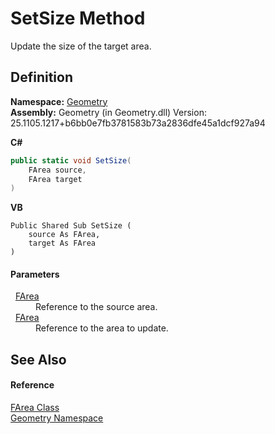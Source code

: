 # SetSize Method


Update the size of the target area.



## Definition
**Namespace:** <a href="eb409b48-e279-bdb4-daf3-3196b72d55a2.md">Geometry</a>  
**Assembly:** Geometry (in Geometry.dll) Version: 25.1105.1217+b6bb0e7fb3781583b73a2836dfe45a1dcf927a94

**C#**
``` C#
public static void SetSize(
	FArea source,
	FArea target
)
```
**VB**
``` VB
Public Shared Sub SetSize ( 
	source As FArea,
	target As FArea
)
```



#### Parameters
<dl><dt>  <a href="bb9e7df7-af91-41d9-e4eb-f0500ec02002.md">FArea</a></dt><dd>Reference to the source area.</dd><dt>  <a href="bb9e7df7-af91-41d9-e4eb-f0500ec02002.md">FArea</a></dt><dd>Reference to the area to update.</dd></dl>

## See Also


#### Reference
<a href="bb9e7df7-af91-41d9-e4eb-f0500ec02002.md">FArea Class</a>  
<a href="eb409b48-e279-bdb4-daf3-3196b72d55a2.md">Geometry Namespace</a>  
